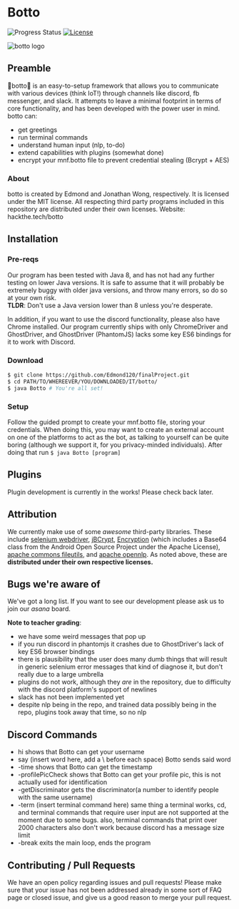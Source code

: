 ﻿# Botto
![Progress Status](https://img.shields.io/badge/Progress-in--dev-brightgreen.svg)
[![License](https://img.shields.io/packagist/l/doctrine/orm.svg)](LICENSE.md)

![botto logo](https://cdn.rawgit.com/Edmond120/finalProject/jonathan/botto/botto.svg)
## Preamble
🤖botto🤖 is an easy-to-setup framework that allows you to communicate with various devices (think IoT!) through channels like discord, fb messenger, and slack. It attempts to leave a minimal footprint in terms of core functionality, and has been developed with the power user in mind. botto can:
- get greetings
- run terminal commands
- understand human input (nlp, to-do)
- extend capabilities with plugins (somewhat done)
- encrypt your mnf.botto file to prevent credential stealing (Bcrypt + AES)

### About
botto is created by Edmond and Jonathan Wong, respectively. It is licensed under the MIT license. All respecting third party programs included in this repository are distributed under their own licenses.
Website: hackthe.tech/botto

## Installation
### Pre-reqs
Our program has been tested with Java 8, and has not had any further testing on lower Java versions. It is safe to assume that it will probably be extremely buggy with older java versions, and throw many errors, so do so at your own risk.  
**TLDR**: Don't use a Java version lower than 8 unless you're desperate.  

In addition, if you want to use the discord functionality, please also have Chrome installed. Our program currently ships with only ChromeDriver and GhostDriver, and GhostDriver (PhantomJS) lacks some key ES6 bindings for it to work with Discord.
### Download
```bash
$ git clone https://github.com/Edmond120/finalProject.git
$ cd PATH/TO/WHEREEVER/YOU/DOWNLOADED/IT/botto/
$ java Botto # You're all set!
```
### Setup

Follow the guided prompt to create your mnf.botto file, storing your credentials. When doing this, you may want to create an external account on one of the platforms to act as the bot, as talking to yourself can be quite boring (although we support it, for you privacy-minded individuals). After doing that run
`$ java Botto [program]`

## Plugins

Plugin development is currently in the works! Please check back later.

## Attribution

We currently make use of some *awesome* third-party libraries. These include [selenium webdriver](https://github.com/SeleniumHQ/selenium), [jBCrypt](https://github.com/jeremyh/jBCrypt), [Encryption](https://github.com/simbiose/Encryption) (which includes a Base64 class from the Android Open Source Project under the Apache License), [apache commons fileutils](https://commons.apache.org/proper/commons-io/), and [apache opennlp](https://opennlp.apache.org/). As noted above, these are **distributed under their own respective licenses.**

## Bugs we're aware of
We've got a long list. If you want to see our development please ask us to join our *asana* board.

**Note to teacher grading**:
* we have some weird messages that pop up
* if you run discord in phantomjs it crashes due to GhostDriver's lack of key ES6 browser bindings
* there is plausibility that the user does many dumb things that will result in generic selenium error messages that kind of diagnose it, but don't really due to a large umbrella
* plugins do not work, although they *are* in the repository, due to difficulty with the discord platform's support of newlines
* slack has not been implemented yet
* despite nlp being in the repo, and trained data possibly being in the repo, plugins took away that time, so no nlp

## Discord Commands
* hi
shows that Botto can get your username
* say (insert word here, add a \ before each space)
Botto sends said word
* -time
shows that Botto can get the timestamp
* -profilePicCheck
shows that Botto can get your profile pic, this is not actually used for identification
* -getDiscriminator
gets the discriminator(a number to identify people with the same username)
* -term (insert terminal command here)
same thing a terminal works, cd, and terminal commands that require user input are not supported at the moment due to some bugs.
also, terminal commands that print over 2000 characters also don't work because discord has a message size limit
* -break
exits the main loop, ends the program

## Contributing / Pull Requests

We have an open policy regarding issues and pull requests! Please make sure that your issue has not been addressed already in some sort of FAQ page or closed issue, and give us a good reason to merge your pull request.

